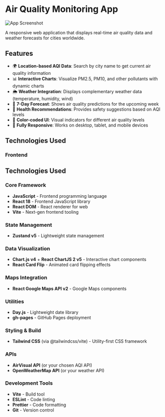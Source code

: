 # Air Quality Monitoring App

![App Screenshot](./screenshot.png) <!-- Replace with actual screenshot path -->

A responsive web application that displays real-time air quality data and weather forecasts for cities worldwide.

## Features

- 🌍 **Location-based AQI Data**: Search by city name to get current air quality information
- 📊 **Interactive Charts**: Visualize PM2.5, PM10, and other pollutants with dynamic charts
- 🌦 **Weather Integration**: Displays complementary weather data (temperature, humidity, wind)
- 📅 **7-Day Forecast**: Shows air quality predictions for the upcoming week
- 🚨 **Health Recommendations**: Provides safety suggestions based on AQI levels
- 🎨 **Color-coded UI**: Visual indicators for different air quality levels
- 📱 **Fully Responsive**: Works on desktop, tablet, and mobile devices

## Technologies Used

### Frontend
## Technologies Used
  ### Core Framework
  - **JavaScript** - Frontend programming language
  - **React 18** - Frontend JavaScript library
  - **React DOM** - React renderer for web
  - **Vite** - Next-gen frontend tooling

  ### State Management
  - **Zustand v5** - Lightweight state management

  ### Data Visualization
  - **Chart.js v4** + **React ChartJS 2 v5** - Interactive chart components
  - **React Card Flip** - Animated card flipping effects

  ### Maps Integration
  - **React Google Maps API v2** - Google Maps components

  ### Utilities
  - **Day.js** - Lightweight date library
  - **gh-pages** - GitHub Pages deployment

  ### Styling & Build
  - **Tailwind CSS** (via @tailwindcss/vite) - Utility-first CSS framework

### APIs
- **AirVisual API** (or your chosen AQI API)
- **OpenWeatherMap API** (or your weather API)

### Development Tools
- **Vite** - Build tool
- **ESLint** - Code linting
- **Prettier** - Code formatting
- **Git** - Version control


